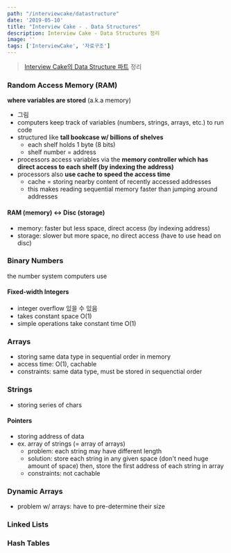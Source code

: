 ```yaml
---
path: "/interviewcake/datastructure"
date: '2019-05-10'
title: "Interview Cake - . Data Structures"
description: Interview Cake - Data Structures 정리
image: ''
tags: ['InterviewCake', '자료구조']
---
```

> [Interview Cake의 Data Structure 파트](https://www.interviewcake.com/article/cpp/data-structures-coding-interview?course=fc1&section=algorithmic-thinking) 정리

### Random Access Memory (RAM)
__where variables are stored__ (a.k.a memory)
- 그림
- computers keep track of variables (numbers, strings, arrays, etc.) to run code
- structured like __tall bookcase w/ billions of shelves__
    - each shelf holds 1 byte (8 bits)
    - shelf number = address
- processors access variables via the __memory controller which has direct access to each shelf (by indexing the address)__
- processors also __use cache to speed the access time__
    - cache = storing nearby content of recently accessed addresses
    - this makes reading sequential memory faster than jumping around addresses

#### RAM (memory) <-> Disc (storage)
- memory: faster but less space, direct access (by indexing address)
- storage: slower but more space, no direct access (have to use head on disc)

### Binary Numbers
the number system computers use

#### Fixed-width Integers
- integer overflow 있을 수 있음
- takes constant space O(1)
- simple operations take constant time O(1)

### Arrays
- storing same data type in sequential order in memory
- access time: O(1), cachable
- constraints: same data type, must be stored in sequenctial order

### Strings
- storing series of chars

#### Pointers
- storing address of data
- ex. array of strings (= array of arrays)
    - problem: each string may have different length
    - solution: store each string in any given space (don't need huge amount of space) then, store the first address of each string in array
    - constraints: not cachable

### Dynamic Arrays
- problem w/ arrays: have to pre-determine their size

### Linked Lists

### Hash Tables